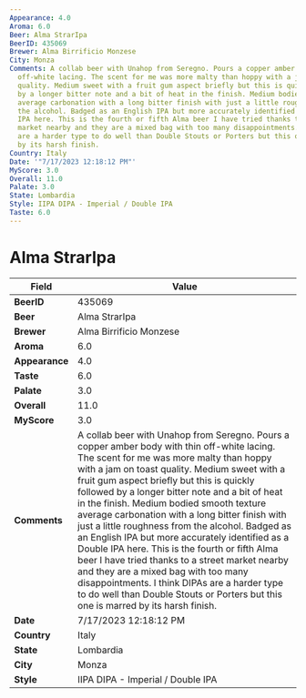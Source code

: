 ```yaml
---
Appearance: 4.0
Aroma: 6.0
Beer: Alma StrarIpa
BeerID: 435069
Brewer: Alma Birrificio Monzese
City: Monza
Comments: A collab beer with Unahop from Seregno. Pours a copper amber body with thin
  off-white lacing. The scent for me was more malty than hoppy with a jam on toast
  quality. Medium sweet with a fruit gum aspect briefly but this is quickly followed
  by a longer bitter note and a bit of heat in the finish. Medium bodied smooth texture
  average carbonation with a long bitter finish with just a little roughness from
  the alcohol. Badged as an English IPA but more accurately identified as a Double
  IPA here. This is the fourth or fifth Alma beer I have tried thanks to a street
  market nearby and they are a mixed bag with too many disappointments. I think DIPAs
  are a harder type to do well than Double Stouts or Porters but this one is marred
  by its harsh finish.
Country: Italy
Date: '"7/17/2023 12:18:12 PM"'
MyScore: 3.0
Overall: 11.0
Palate: 3.0
State: Lombardia
Style: IIPA DIPA - Imperial / Double IPA
Taste: 6.0
---
```


# Alma StrarIpa

| Field         | Value |
|---------------|-------|
| **BeerID** | 435069 |
| **Beer** | Alma StrarIpa |
| **Brewer** | Alma Birrificio Monzese |
| **Aroma** | 6.0 |
| **Appearance** | 4.0 |
| **Taste** | 6.0 |
| **Palate** | 3.0 |
| **Overall** | 11.0 |
| **MyScore** | 3.0 |
| **Comments** | A collab beer with Unahop from Seregno. Pours a copper amber body with thin off-white lacing. The scent for me was more malty than hoppy with a jam on toast quality. Medium sweet with a fruit gum aspect briefly but this is quickly followed by a longer bitter note and a bit of heat in the finish. Medium bodied smooth texture average carbonation with a long bitter finish with just a little roughness from the alcohol. Badged as an English IPA but more accurately identified as a Double IPA here. This is the fourth or fifth Alma beer I have tried thanks to a street market nearby and they are a mixed bag with too many disappointments. I think DIPAs are a harder type to do well than Double Stouts or Porters but this one is marred by its harsh finish. |
| **Date** | 7/17/2023 12:18:12 PM |
| **Country** | Italy |
| **State** | Lombardia |
| **City** | Monza |
| **Style** | IIPA DIPA - Imperial / Double IPA |
